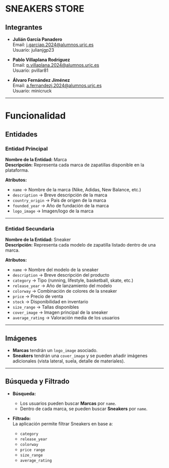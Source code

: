 # SNEAKERS STORE

## Integrantes

- **Julián García Panadero**  
  Email: [j.garciap.2024@alumnos.urjc.es](mailto:j.garciap.2024@alumnos.urjc.es)  
  Usuario: julianjgp23  

- **Pablo Villaplana Rodríguez**  
  Email: [p.villaplana.2024@alumnos.urjc.es](mailto:p.villaplana.2024@alumnos.urjc.es)  
  Usuario: pvillar81  

- **Álvaro Fernández Jiménez**  
  Email: [a.fernandezj.2024@alumnos.urjc.es](mailto:a.fernandezj.2024@alumnos.urjc.es)  
  Usuario: minicruck  

---

# Funcionalidad

## Entidades  

### Entidad Principal  
**Nombre de la Entidad:** Marca  
**Descripción:** Representa cada marca de zapatillas disponible en la plataforma.  

**Atributos:**  
- `name` → Nombre de la marca (Nike, Adidas, New Balance, etc.)  
- `description` → Breve descripción de la marca  
- `country_origin` → País de origen de la marca  
- `founded_year` → Año de fundación de la marca  
- `logo_image` → Imagen/logo de la marca  

---

### Entidad Secundaria  
**Nombre de la Entidad:** Sneaker  
**Descripción:** Representa cada modelo de zapatilla listado dentro de una marca.  

**Atributos:**  
- `name` → Nombre del modelo de la sneaker  
- `description` → Breve descripción del producto  
- `category` → Tipo (running, lifestyle, basketball, skate, etc.)  
- `release_year` → Año de lanzamiento del modelo  
- `colorway` → Combinación de colores de la sneaker  
- `price` → Precio de venta  
- `stock` → Disponibilidad en inventario  
- `size_range` → Tallas disponibles  
- `cover_image` → Imagen principal de la sneaker  
- `average_rating` → Valoración media de los usuarios  

---

## Imágenes  
- **Marcas** tendrán un `logo_image` asociado.  
- **Sneakers** tendrán una `cover_image` y se pueden añadir imágenes adicionales (vista lateral, suela, detalle de materiales).  

---

## Búsqueda y Filtrado  

- **Búsqueda:**  
  - Los usuarios pueden buscar **Marcas** por `name`.  
  - Dentro de cada marca, se pueden buscar **Sneakers** por `name`.  

- **Filtrado:**  
  La aplicación permite filtrar Sneakers en base a:  
  - `category`  
  - `release_year`  
  - `colorway`  
  - `price range`  
  - `size_range`  
  - `average_rating`
